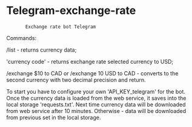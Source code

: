 # Telegram-exchange-rate
           Exchange rate bot Telegram
Commands: 

/list - returns currency data;

'currency code' - returns exchange rate selected currency to USD;

/exchange $10 to CAD or 
/exchange 10 USD to CAD - converts to the second currency with two
decimal precision and return.


To start you have to configure your own 'API_KEY_telegram' for the bot.
Once the currency data is loaded from the web service, it saves into the local storage 'requests.txt'.
Next time currency data will be downloaded from web service after 10 minutes.
Otherwise - data will be downloaded from previous set in the local storage.
